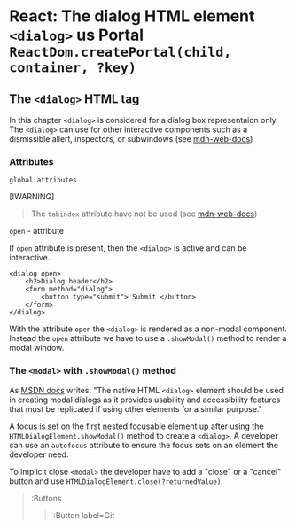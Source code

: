 # React: The dialog HTML element `<dialog>` us Portal `ReactDom.createPortal(child, container, ?key)`

## The `<dialog>` HTML tag

In this chapter `<dialog>` is considered for a dialog box representaion only. The `<dialog>` can use for other interactive components such as a dismissible allert, inspectors, or subwindows (see [mdn-web-docs](https://developer.mozilla.org/en-US/docs/Web/HTML/Element/dialog))

### Attributes

`global attributes`

[!WARNING]

> The `tabindex` attribute have not be used (see [mdn-web-docs](https://developer.mozilla.org/en-US/docs/Web/HTML/Element/dialog#attributes))

`open` - attribute

If `open` attribute is present, then the `<dialog>` is active and can be interactive.

```
<dialog open>
    <h2>Dialog header</h2>
    <form method="dialog">
        <button type="submit"> Submit </button>
    </form>
</dialog>
```

With the attribute `open` the `<dialog>` is rendered as a non-modal component. Instead the `open` attribute we have to use a `.showModal()` method to render a modal window.

### The `<modal>` with `.showModal()` method

As [MSDN docs](https://developer.mozilla.org/en-US/docs/Web/HTML/Element/dialog#accessibility_considerations) writes: "The native HTML `<dialog>` element should be used in creating modal dialogs as it provides usability and accessibility features that must be replicated if using other elements for a similar purpose."

A focus is set on the first nested focusable element up after using the `HTMLDialogElement.showModal()` method to create a `<dialog>`. A developer can use an `autofocus` attribute to ensure the focus sets on an element the developer need.

To implicit close `<modal>` the developer have to add a "close" or a "cancel"
button and use `HTMLDialogElement.close(?returnedValue)`.

> :Buttons
>
> > :Button label=Git

